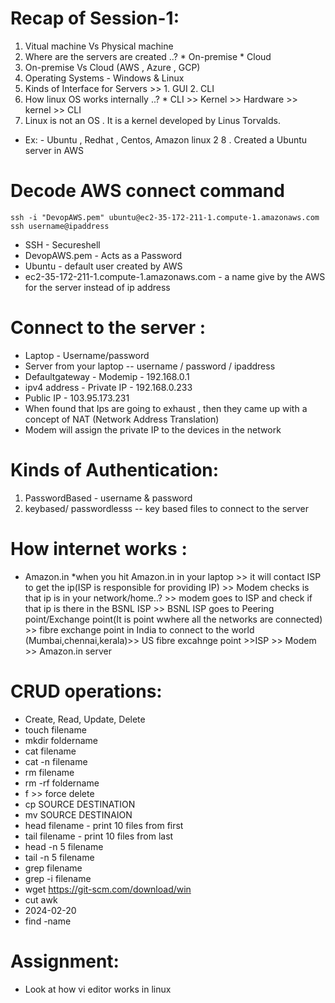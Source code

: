 # Recap of Session-1:
1. Vitual machine Vs Physical machine 
2. Where are the servers are created ..?
        * On-premise 
        * Cloud 
3. On-premise Vs Cloud (AWS , Azure , GCP) 
4. Operating Systems - Windows & Linux 
5. Kinds of Interface for Servers >> 1. GUI 2. CLI 
6. How linux OS works internally ..?
        * CLI >> Kernel >> Hardware >> kernel >> CLI 
7. Linux is not an OS . It is a kernel developed by Linus Torvalds. 
* Ex: - Ubuntu , Redhat , Centos, Amazon linux 2 
8 . Created a Ubuntu server in AWS 



# Decode  AWS connect command 
```
ssh -i "DevopAWS.pem" ubuntu@ec2-35-172-211-1.compute-1.amazonaws.com
ssh username@ipaddress
```
* SSH - Secureshell 
* DevopAWS.pem - Acts as a Password 
* Ubuntu - default user created by AWS 
* ec2-35-172-211-1.compute-1.amazonaws.com - a name give by the AWS for the server instead of ip address 

# Connect to the server :
* Laptop - Username/password 
* Server from your laptop -- username / password / ipaddress
* Defaultgateway - Modemip - 192.168.0.1
* ipv4 address - Private IP -  192.168.0.233
* Public IP - 103.95.173.231
* When found that Ips are going to exhaust , then they came up with a concept of NAT (Network Address Translation)
* Modem will assign the private IP to the devices in the network 


# Kinds of Authentication:
1. PasswordBased - username & password 
2. keybased/ passwordlesss  -- key based files to connect to the server 


# How internet works :
* Amazon.in 
*when you hit Amazon.in in your laptop >> it will contact ISP to get the ip(ISP is responsible for providing IP) >> Modem checks is that ip is in your network/home..? >> modem goes to ISP and check if that ip is there in the BSNL ISP >> BSNL ISP goes to Peering point/Exchange point(It is point wwhere all the networks are connected) >> fibre exchange point in India to connect to the world (Mumbai,chennai,kerala)>> US fibre excahnge point >>ISP >> Modem >> Amazon.in server


# CRUD operations:
* Create, Read, Update, Delete 
* touch filename
* mkdir foldername
* cat filename
* cat -n filename
* rm filename
* rm -rf foldername
* f >> force delete 
* cp SOURCE DESTINATION
* mv SOURCE DESTINAION
* head filename  - print 10 files from first 
* tail filename  - print 10 files from last  
* head -n 5 filename
* tail -n 5 filename
* grep <SearchWord> filename
* grep -i <SearchWord> filename
* wget https://git-scm.com/download/win
* cut awk 
* 2024-02-20 
* find <pathtofind> -name <filename>

# Assignment:
* Look at how vi editor works in linux 
